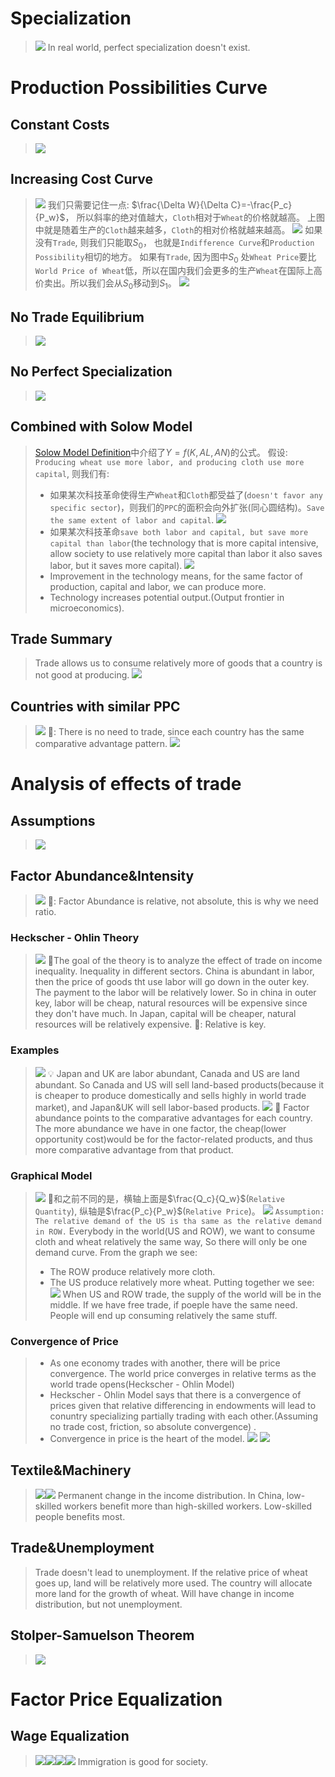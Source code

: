 # Specialization
> ![](Lecture%2016%20Implications%20of%20Trade.assets/image-20230419172051348.png)
> In real world, perfect specialization doesn't exist.




# Production Possibilities Curve
## Constant Costs
> ![](Lecture%2016%20Implications%20of%20Trade.assets/image-20230419173101834.png)





## Increasing Cost Curve
> ![](Lecture%2016%20Implications%20of%20Trade.assets/image-20230419173044509.png)
> 我们只需要记住一点: $\frac{\Delta W}{\Delta C}=-\frac{P_c}{P_w}$， 所以斜率的绝对值越大，`Cloth`相对于`Wheat`的价格就越高。
> 上图中就是随着生产的`Cloth`越来越多，`Cloth`的相对价格就越来越高。
> ![](Lecture%2016%20Implications%20of%20Trade.assets/image-20230419174942502.png)
> 如果没有`Trade`, 则我们只能取$S_0$， 也就是`Indifference Curve`和`Production Possibility`相切的地方。
> 如果有`Trade`, 因为图中$S_0$ 处`Wheat Price`要比`World Price of Wheat`低，所以在国内我们会更多的生产`Wheat`在国际上高价卖出。所以我们会从$S_0$移动到$S_1$。
> ![](Lecture%2016%20Implications%20of%20Trade.assets/image-20230419191824747.png)




## No Trade Equilibrium
> ![](Lecture%2016%20Implications%20of%20Trade.assets/image-20230419191753505.png)
> 



## No Perfect Specialization
> ![](Lecture%2016%20Implications%20of%20Trade.assets/image-20230419191842911.png)



## Combined with Solow Model
> [Solow Model Definition](Chapter_3_Solow_Model.md#Solow%20Model%20Definition)中介绍了$Y=f(K,AL,AN)$的公式。
> 假设: `Producing wheat use more labor, and producing cloth use more capital`, 则我们有:
> - 如果某次科技革命使得生产`Wheat`和`Cloth`都受益了(`doesn't favor any specific sector`)，则我们的`PPC`的面积会向外扩张(同心圆结构)。`Save the same extent of labor and capital`.
> ![](Lecture%2016%20Implications%20of%20Trade.assets/image-20230419192914256.png)
> - 如果某次科技革命`save both labor and capital, but save more capital than labor`(the technology that is more capital intensive, allow society to use relatively more capital than labor it also saves labor, but it saves more capital).
> ![](Lecture%2016%20Implications%20of%20Trade.assets/image-20230419193702727.png)
> - Improvement in the technology means, for the same factor of production, capital and labor, we can produce more.
> - Technology increases potential output.(Output frontier in microeconomics).


## Trade Summary
> Trade allows us to consume relatively more of goods that a country is not good at producing.
> ![](Lecture%2016%20Implications%20of%20Trade.assets/image-20230419230651981.png)




## Countries with similar PPC
> ![](Lecture%2016%20Implications%20of%20Trade.assets/image-20230419191924464.png)
> 🔔: There is no need to trade, since each country has the same comparative advantage pattern.
> ![](Lecture%2016%20Implications%20of%20Trade.assets/image-20230419191936333.png)



# Analysis of effects of trade
## Assumptions
> ![](Lecture%2016%20Implications%20of%20Trade.assets/image-20230419195528344.png)



## Factor Abundance&Intensity
> ![](Lecture%2016%20Implications%20of%20Trade.assets/image-20230419195730069.png)
> 🔔: Factor Abundance is relative, not absolute, this is why we need ratio.



### Heckscher - Ohlin Theory
> ![](Lecture%2016%20Implications%20of%20Trade.assets/image-20230419195852917.png)
> 🔔The goal of the theory is to analyze the effect of trade on income inequality. Inequality in different sectors. China is abundant in labor, then the price of goods tht use labor will go down in the outer key. The payment to the labor will be relatively lower. So in china in outer key, labor will be cheap, natural resources will be expensive since they don't have much.
> In Japan, capital will be cheaper, natural resources will be relatively expensive.
> 🔔: Relative is key.




### Examples
> ![](Lecture%2016%20Implications%20of%20Trade.assets/image-20230419200414180.png)
> 💡 Japan and UK are labor abundant, Canada and US are land abundant. So Canada and US will sell land-based products(because it is cheaper to produce domestically and sells highly in world trade market), and Japan&UK will sell labor-based products.
> ![](Lecture%2016%20Implications%20of%20Trade.assets/image-20230419200933088.png)
> 🔔 Factor abundance points to the comparative advantages for each country.
> The more abundance we have in one factor, the cheap(lower opportunity cost)would be for the factor-related products, and thus more comparative advantage from that product.



###  Graphical Model
> ![](Lecture%2016%20Implications%20of%20Trade.assets/image-20230419201334016.png)
> 🔔和之前不同的是，横轴上面是$\frac{Q_c}{Q_w}$(`Relative Quantity`), 纵轴是$\frac{P_c}{P_w}$(`Relative Price`)。
>  ![](Lecture%2016%20Implications%20of%20Trade.assets/image-20230419201627033.png)
> `Assumption: The relative demand of the US is tha same as the relative demand in ROW.` Everybody in the world(US and ROW), we want to consume cloth and wheat relatively the same way, So there will only be one demand curve.
> From the graph we see:
> - The ROW produce relatively more cloth.
> - The US produce relatively more wheat.
> Putting together we see:
> ![](Lecture%2016%20Implications%20of%20Trade.assets/image-20230419212615791.png)
> When US and ROW trade, the supply of the world will be in the middle.
> If we have free trade, if poeple have the same need. People will end up consuming relatively the same stuff.




### Convergence of Price
> - As one economy trades with another, there will be price convergence. The world price converges in relative terms as the world trade opens(Heckscher - Ohlin Model)
> - Heckscher - Ohlin Model says that there is a convergence of prices given that relative differencing in endowments will lead to conuntry specializing partially trading with each other.(Assuming no trade cost, friction, so absolute convergence) .
> - Convergence in price is the heart of the model.
> ![](Lecture%2016%20Implications%20of%20Trade.assets/image-20230419213410798.png)
> ![](Lecture%2016%20Implications%20of%20Trade.assets/image-20230419214130219.png)


## Textile&Machinery
> ![](Lecture%2016%20Implications%20of%20Trade.assets/image-20230419224453305.png)![](Lecture%2016%20Implications%20of%20Trade.assets/image-20230419224458226.png)
> Permanent change in the income distribution.
> In China, low-skilled workers benefit more than high-skilled workers. Low-skilled people benefits most.


## Trade&Unemployment
> Trade doesn't lead to unemployment.
> If the relative price of wheat goes up, land will be relatively more used. The country will allocate more land for the growth of wheat.
> Will have change in income distribution, but not unemployment.


## Stolper-Samuelson Theorem
> ![](Lecture%2016%20Implications%20of%20Trade.assets/image-20230419230309650.png)




# Factor Price Equalization
## Wage Equalization
> ![](Lecture%2016%20Implications%20of%20Trade.assets/image-20230419230520887.png)![](Lecture%2016%20Implications%20of%20Trade.assets/image-20230420092050407.png)![](Lecture%2016%20Implications%20of%20Trade.assets/image-20230420092302369.png)![](Lecture%2016%20Implications%20of%20Trade.assets/image-20230420092323246.png)
> Immigration is good for society.









